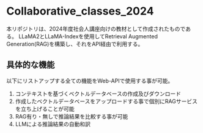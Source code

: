 # Collaborative_classes_2024
本リポジトリは、2024年度社会人講座向けの教材として作成されたものである。
LLaMA2とLLaMA-Indexを使用してRetrieval Augmented Generation(RAG)を構築し、それをAPI経由で利用する。

## 具体的な機能
以下にリストアップする全ての機能をWeb-APIで使用する事が可能。
1. コンテキストを基づくベクトルデータベースの作成及びダウンロード
2. 作成したベクトルデータベースをアップロードする事で個別にRAGサービスを立ち上げることが可能
3. RAG有り・無しで推論結果を比較する事が可能
4. LLMによる推論結果の自動和訳
